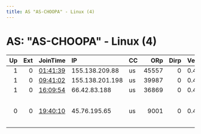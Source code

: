 ```yaml
---
title: AS "AS-CHOOPA" - Linux (4)
---
```


# AS: "AS-CHOOPA" - Linux (4)

|   Up |   Ext | JoinTime                                                                                              | IP              | CC   |   ORp |   Dirp | Version   | Contact                   | Nickname          |   eFamMembers |
|-----:|------:|:------------------------------------------------------------------------------------------------------|:----------------|:-----|------:|-------:|:----------|:--------------------------|:------------------|--------------:|
|    1 |     0 | [01:41:39](https://nusenu.github.io/OrNetStats/w/relay/05B6C8DBF521EAF544E7B4A784025F88760A1374.html) | 155.138.209.88  | us   | 45557 |      0 | 0.4.7.7   | None                      | Unnamed           |             1 |
|    1 |     0 | [09:41:02](https://nusenu.github.io/OrNetStats/w/relay/08D3CD8100E6FA50E33CAE7A3FB8A81F33FA86BE.html) | 155.138.201.198 | us   | 39987 |      0 | 0.4.7.7   | None                      | Unnamed           |             1 |
|    1 |     0 | [16:09:54](https://nusenu.github.io/OrNetStats/w/relay/BDA38439759DC903246D421D7600B72CD418812F.html) | 66.42.83.188    | us   | 36869 |      0 | 0.4.7.7   | None                      | Unnamed           |             1 |
|    0 |     0 | [19:40:10](https://nusenu.github.io/OrNetStats/w/relay/26B5D5BB6F3E61BA87C980FDECAD9495DDD504BB.html) | 45.76.195.65    | us   |  9001 |      0 | 0.4.7.8   | tor at soulless dot monst | SoullessSystems01 |             1 |
